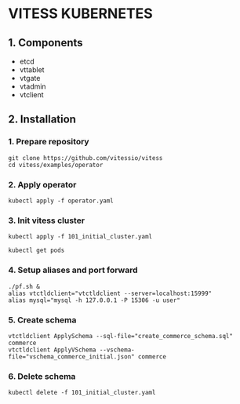 # VITESS KUBERNETES

## 1. Components
* etcd
* vttablet
* vtgate
* vtadmin
* vtclient

## 2. Installation
### 1. Prepare repository
```
git clone https://github.com/vitessio/vitess
cd vitess/examples/operator
```
### 2. Apply operator
```
kubectl apply -f operator.yaml
```
### 3. Init vitess cluster
```
kubectl apply -f 101_initial_cluster.yaml
```
```
kubectl get pods
```
### 4. Setup aliases and port forward
```
./pf.sh &
alias vtctldclient="vtctldclient --server=localhost:15999"
alias mysql="mysql -h 127.0.0.1 -P 15306 -u user"
```
### 5. Create schema
```
vtctldclient ApplySchema --sql-file="create_commerce_schema.sql" commerce
vtctldclient ApplyVSchema --vschema-file="vschema_commerce_initial.json" commerce
```
### 6. Delete schema
```
kubectl delete -f 101_initial_cluster.yaml
```
